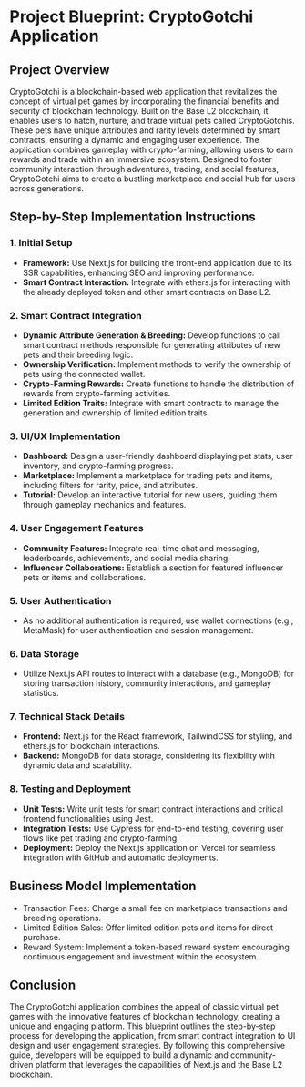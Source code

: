 # Project Blueprint: CryptoGotchi Application

## Project Overview

CryptoGotchi is a blockchain-based web application that revitalizes the concept of virtual pet games by incorporating the financial benefits and security of blockchain technology. Built on the Base L2 blockchain, it enables users to hatch, nurture, and trade virtual pets called CryptoGotchis. These pets have unique attributes and rarity levels determined by smart contracts, ensuring a dynamic and engaging user experience. The application combines gameplay with crypto-farming, allowing users to earn rewards and trade within an immersive ecosystem. Designed to foster community interaction through adventures, trading, and social features, CryptoGotchi aims to create a bustling marketplace and social hub for users across generations.

## Step-by-Step Implementation Instructions

### 1. Initial Setup

- **Framework:** Use Next.js for building the front-end application due to its SSR capabilities, enhancing SEO and improving performance.
- **Smart Contract Interaction:** Integrate with ethers.js for interacting with the already deployed token and other smart contracts on Base L2.

### 2. Smart Contract Integration

- **Dynamic Attribute Generation & Breeding:** Develop functions to call smart contract methods responsible for generating attributes of new pets and their breeding logic.
- **Ownership Verification:** Implement methods to verify the ownership of pets using the connected wallet.
- **Crypto-Farming Rewards:** Create functions to handle the distribution of rewards from crypto-farming activities.
- **Limited Edition Traits:** Integrate with smart contracts to manage the generation and ownership of limited edition traits.

### 3. UI/UX Implementation

- **Dashboard:** Design a user-friendly dashboard displaying pet stats, user inventory, and crypto-farming progress.
- **Marketplace:** Implement a marketplace for trading pets and items, including filters for rarity, price, and attributes.
- **Tutorial:** Develop an interactive tutorial for new users, guiding them through gameplay mechanics and features.

### 4. User Engagement Features

- **Community Features:** Integrate real-time chat and messaging, leaderboards, achievements, and social media sharing.
- **Influencer Collaborations:** Establish a section for featured influencer pets or items and collaborations.

### 5. User Authentication

- As no additional authentication is required, use wallet connections (e.g., MetaMask) for user authentication and session management.

### 6. Data Storage

- Utilize Next.js API routes to interact with a database (e.g., MongoDB) for storing transaction history, community interactions, and gameplay statistics.

### 7. Technical Stack Details

- **Frontend:** Next.js for the React framework, TailwindCSS for styling, and ethers.js for blockchain interactions.
- **Backend:** MongoDB for data storage, considering its flexibility with dynamic data and scalability.

### 8. Testing and Deployment

- **Unit Tests:** Write unit tests for smart contract interactions and critical frontend functionalities using Jest.
- **Integration Tests:** Use Cypress for end-to-end testing, covering user flows like pet trading and crypto-farming.
- **Deployment:** Deploy the Next.js application on Vercel for seamless integration with GitHub and automatic deployments.

## Business Model Implementation

- Transaction Fees: Charge a small fee on marketplace transactions and breeding operations.
- Limited Edition Sales: Offer limited edition pets and items for direct purchase.
- Reward System: Implement a token-based reward system encouraging continuous engagement and investment within the ecosystem.

## Conclusion

The CryptoGotchi application combines the appeal of classic virtual pet games with the innovative features of blockchain technology, creating a unique and engaging platform. This blueprint outlines the step-by-step process for developing the application, from smart contract integration to UI design and user engagement strategies. By following this comprehensive guide, developers will be equipped to build a dynamic and community-driven platform that leverages the capabilities of Next.js and the Base L2 blockchain.